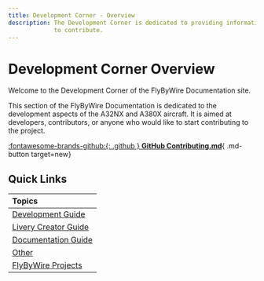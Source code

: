 ```yaml
---
title: Development Corner - Overview
description: The Development Corner is dedicated to providing information about the various FlyByWire projects and how 
             to contribute.
---
```


<link rel="stylesheet" href="../../../stylesheets/toc-tables.css">

# Development Corner Overview

Welcome to the Development Corner of the FlyByWire Documentation site.

This section of the FlyByWire Documentation is dedicated to the development aspects of the A32NX and A380X aircraft. It 
is aimed at developers, contributors, or anyone who would like to start contributing to the project.

[:fontawesome-brands-github:{: .github } **GitHub Contributing.md**](https://github.com/flybywiresim/aircraft/blob/master/.github/Contributing.md){ .md-button target=new}

## Quick Links

| Topics                                            |
|:--------------------------------------------------|
| [Development Guide](dev-guide/index.md)           |
| [Livery Creator Guide](livery-creators/index.md)  |
| [Documentation Guide](documentation-guide/index)  |
| [Other](other)                                    |
| [FlyByWire Projects](flybywire-projects/index.md) |

[//]: # (| [Localization Guide]&#40;localization-guide/index.md&#41;      |)
